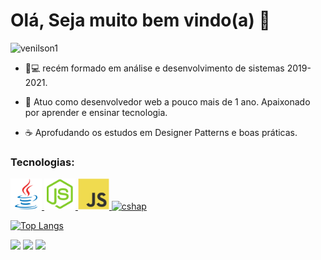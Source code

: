# Olá, Seja muito bem vindo(a) 👋

<p align="left"> <img src="https://komarev.com/ghpvc/?username=venilson1&label=Profile%20views&color=0e75b6&style=flat" alt="venilson1" /> </p>

- 🚀💻 recém formado em análise e desenvolvimento de sistemas 2019-2021.

- 🔭 Atuo como desenvolvedor web a pouco mais de 1 ano. Apaixonado por aprender e ensinar tecnologia.

- ☕ Aprofudando os estudos em Designer Patterns e boas práticas.

<h3 align="left">Tecnologias:</h3>
<p align="left">
  
  <a href="https://www.java.com/pt-BR/">  
    <img src="https://raw.githubusercontent.com/devicons/devicon/master/icons/java/java-original.svg" alt="java"  height="50">
  </a> 

  <a href="https://nodejs.org/en/">  
    <img src="https://raw.githubusercontent.com/devicons/devicon/master/icons/nodejs/nodejs-original.svg" alt="nodejs" w height="50">
  </a> 

  <a href="https://developer.mozilla.org/en-US/docs/Web/JavaScript">  
    <img src="https://raw.githubusercontent.com/devicons/devicon/master/icons/javascript/javascript-original.svg" alt="javascript" height="50">
  </a> 


  <a href="https://learn.microsoft.com/pt-br/dotnet/csharp/tour-of-csharp">  
    <img src="https://cdn.jsdelivr.net/gh/devicons/devicon/icons/csharp/csharp-original.svg" alt="cshap" w height="50"/>
  </a>

<p/>

[![Top Langs](https://github-readme-stats.vercel.app/api/top-langs/?username=venilson1&layout=compact&theme=material-palenight)](https://github.com/anuraghazra/github-readme-stats)

[<img src="https://img.shields.io/badge/linkedin-%230077B5.svg?&style=for-the-badge&logo=linkedin&logoColor=white" />](https://www.linkedin.com/in/venilson1/) 
[<img src = "https://img.shields.io/badge/instagram-%23E4405F.svg?&style=for-the-badge&logo=instagram&logoColor=white">](https://www.instagram.com/padawan_programmer/) 
[<img src = "https://img.shields.io/badge/facebook-%231877F2.svg?&style=for-the-badge&logo=facebook&logoColor=white">](https://www.facebook.com/VehSantos2)
